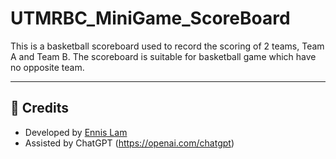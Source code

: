 # UTMRBC_MiniGame_ScoreBoard

This is a basketball scoreboard used to record the scoring of 2 teams, Team A and Team B. The scoreboard is suitable for basketball game which have no opposite team.

---

## 📌 Credits

- Developed by [Ennis Lam](https://github.com/Ennis04)
- Assisted by ChatGPT (https://openai.com/chatgpt)
